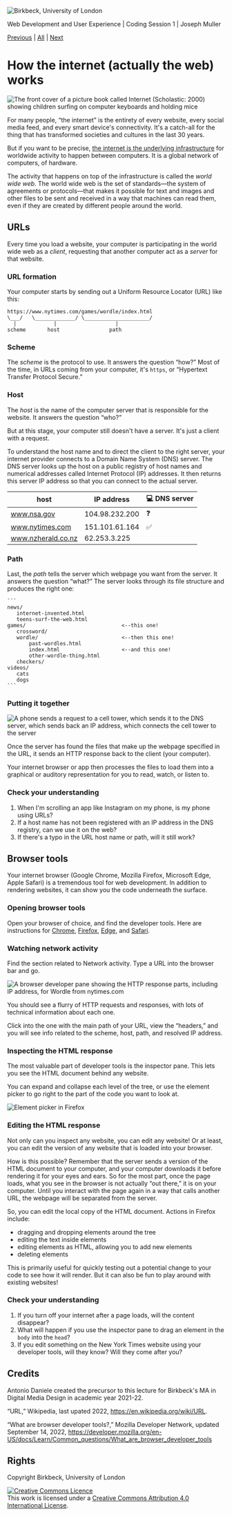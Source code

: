 ![Birkbeck, University of London](media/birkbeck-logo.jpg)

Web Development and User Experience | Coding Session 1 | Joseph Muller

[Previous](html-basics.md) | [All](README.md) | [Next](code-editors-and-environments.md)

# How the internet (actually the web) works

![The front cover of a picture book called Internet (Scholastic: 2000) showing children surfing on computer keyboards and holding mice](media/internet-scholastic.jpg)

For many people, “the internet” is the entirety of every website, every social media feed, and every smart device's connectivity. It's a catch-all for the thing that has transformed societies and cultures in the last 30 years.

But if you want to be precise, [the internet is the underlying infrastructure](https://developer.mozilla.org/en-US/docs/Learn/Common_questions/How_does_the_Internet_work) for worldwide activity to happen between computers. It is a global network of computers, of hardware.

The activity that happens on top of the infrastructure is called the *world wide web*. The world wide web is the set of standards&mdash;the system of agreements or protocols&mdash;that makes it possible for text and images and other files to be sent and received in a way that machines can read them, even if they are created by different people around the world.

## URLs
Every time you load a website, your computer is participating in the world wide web as a *client*, requesting that another computer act as a *server* for that website.

### URL formation
Your computer starts by sending out a Uniform Resource Locator (URL) like this:

```
https://www.nytimes.com/games/wordle/index.html
\___/   \_____________/ \_____________________/ 
  |            |                   |
scheme       host                path
```

### Scheme
The *scheme* is the protocol to use. It answers the question “how?” Most of the time, in URLs coming from your computer, it's `https`, or “Hypertext Transfer Protocol Secure.”

### Host
The *host* is the name of the computer server that is responsible for the website. It answers the question “who?”

But at this stage, your computer still doesn't have a server. It's just a client with a request.

To understand the host name and to direct the client to the right server, your internet provider connects to a Domain Name System (DNS) server. The DNS server looks up the host on a public registry of host names and numerical addresses called Internet Protocol (IP) addresses. It then returns this server IP address so that you can connect to the actual server.

| host               | IP address     | :computer: DNS server |
| ------------------ | -------------- | --------------------- |
| www.nsa.gov        | 104.98.232.200 | :question:            |
| www.nytimes.com    | 151.101.61.164 | :white_check_mark:    |
| www.nzherald.co.nz | 62.253.3.225   |                       |


### Path
Last, the *path* tells the server which webpage you want from the server. It answers the question “what?” The server looks through its file structure and produces the right one:

    ```
    news/
       internet-invented.html
       teens-surf-the-web.html
    games/                               <--this one!
       crossword/
       wordle/                           <--then this one!
           past-wordles.html
           index.html                    <--and this one!
           other-wordle-thing.html
       checkers/
    videos/
       cats
       dogs
    ```

### Putting it together
![A phone sends a request to a cell tower, which sends it to the DNS server, which sends back an IP address, which connects the cell tower to the server](media/dns-resolution.png)

Once the server has found the files that make up the webpage specified in the URL, it sends an HTTP response back to the client (your computer).

Your internet browser or app then processes the files to load them into a graphical or auditory representation for you to read, watch, or listen to.

### Check your understanding
1. When I'm scrolling an app like Instagram on my phone, is my phone using URLs?
2. If a host name has not been registered with an IP address in the DNS registry, can we use it on the web?
3. If there's a typo in the URL host name or path, will it still work?

## Browser tools
Your internet browser (Google Chrome, Mozilla Firefox, Microsoft Edge, Apple Safari) is a tremendous tool for web development. In addition to rendering websites, it can show you the code underneath the surface.

### Opening browser tools
Open your browser of choice, and find the developer tools. Here are instructions for [Chrome](https://developer.chrome.com/docs/devtools/open/), [Firefox](https://developer.mozilla.org/en-US/docs/Learn/Common_questions/What_are_browser_developer_tools), [Edge](https://learn.microsoft.com/en-us/microsoft-edge/devtools-guide-chromium/overview), and [Safari](https://support.apple.com/en-gb/guide/safari/sfri20948/mac).

### Watching network activity
Find the section related to Network activity. Type a URL into the browser bar and go.

![A browser developer pane showing the HTTP response parts, including IP address, for Wordle from nytimes.com](media/wordle-response.png)

You should see a flurry of HTTP requests and responses, with lots of technical information about each one.

Click into the one with the main path of your URL, view the “headers,” and you will see info related to the scheme, host, path, and resolved IP address.

### Inspecting the HTML response

The most valuable part of developer tools is the inspector pane. This lets you see the HTML document behind any website.

You can expand and collapse each level of the tree, or use the element picker to go right to the part of the code you want to look at.

![Element picker in Firefox](media/element-picker.png)

### Editing the HTML response
Not only can you inspect any website, you can edit any website! Or at least, you can edit the version of any website that is loaded into your browser.

How is this possible? Remember that the server sends a version of the HTML document to your computer, and your computer downloads it before rendering it for your eyes and ears. So for the most part, once the page loads, what you see in the browser is not actually “out there,” it is on your computer. Until you interact with the page again in a way that calls another URL, the webpage will be separated from the server.

So, you can edit the local copy of the HTML document. Actions in Firefox include:
- dragging and dropping elements around the tree
- editing the text inside elements
- editing elements as HTML, allowing you to add new elements
- deleting elements

This is primarily useful for quickly testing out a potential change to your code to see how it will render. But it can also be fun to play around with existing websites!

### Check your understanding
1. If you turn off your internet after a page loads, will the content disappear?
2. What will happen if you use the inspector pane to drag an element in the `body` into the `head`?
3. If you edit something on the New York Times website using your developer tools, will they know? Will they come after you?


## Credits
Antonio Daniele created the precursor to this lecture for Birkbeck's MA in Digital Media Design in academic year 2021-22.

“URL,” Wikipedia, last upated 2022, https://en.wikipedia.org/wiki/URL.

“What are browser developer tools?,” Mozilla Developer Network, updated September 14, 2022, https://developer.mozilla.org/en-US/docs/Learn/Common_questions/What_are_browser_developer_tools

## Rights
Copyright Birkbeck, University of London

<a rel="license" href="http://creativecommons.org/licenses/by/4.0/"><img alt="Creative Commons Licence" src="https://i.creativecommons.org/l/by/4.0/88x31.png" /></a><br />This work is licensed under a <a rel="license" href="http://creativecommons.org/licenses/by/4.0/">Creative Commons Attribution 4.0 International License</a>.
